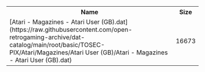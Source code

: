 <table>
<tr><th>Name</th><th>Size</th></tr>
<tr><td>[Atari - Magazines - Atari User (GB).dat](https://raw.githubusercontent.com/open-retrogaming-archive/dat-catalog/main/root/basic/TOSEC-PIX/Atari/Magazines/Atari User (GB)/Atari - Magazines - Atari User (GB).dat)</td><td>16673</td></tr>
</table>
